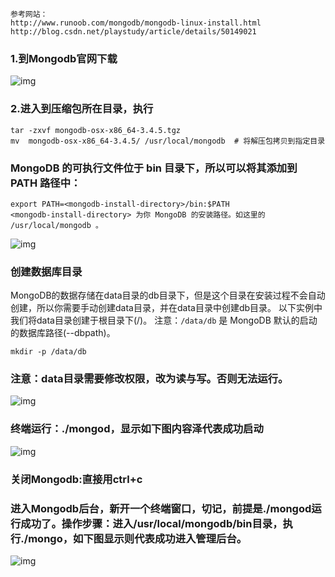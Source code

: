 	参考网站：
	http://www.runoob.com/mongodb/mongodb-linux-install.html
	http://blog.csdn.net/playstudy/article/details/50149021
	
### 1.到Mongodb官网下载

![img](http://wx3.sinaimg.cn/mw690/78f9859egy1fh3d0kdlyrj20j80fdmyq.jpg)
### 2.进入到压缩包所在目录，执行

	tar -zxvf mongodb-osx-x86_64-3.4.5.tgz
	mv  mongodb-osx-x86_64-3.4.5/ /usr/local/mongodb  # 将解压包拷贝到指定目录

### MongoDB 的可执行文件位于 bin 目录下，所以可以将其添加到 PATH 路径中：

	export PATH=<mongodb-install-directory>/bin:$PATH
	<mongodb-install-directory> 为你 MongoDB 的安装路径。如这里的 /usr/local/mongodb 。

![img](http://wx3.sinaimg.cn/mw690/78f9859egy1fh3d0nsb61j20fr07wmxk.jpg)
	
### 创建数据库目录
MongoDB的数据存储在data目录的db目录下，但是这个目录在安装过程不会自动创建，所以你需要手动创建data目录，并在data目录中创建db目录。
以下实例中我们将data目录创建于根目录下(/)。
注意：`/data/db` 是 MongoDB 默认的启动的数据库路径(--dbpath)。

	mkdir -p /data/db
	
### 注意：data目录需要修改权限，改为读与写。否则无法运行。

![img](http://wx3.sinaimg.cn/mw690/78f9859egy1fh3d0r2e68j20aw0gn3zz.jpg)

### 终端运行：./mongod，显示如下图内容泽代表成功启动

![img](http://wx1.sinaimg.cn/mw690/78f9859egy1fh3d0tvwo0j20ts09xn0v.jpg)

### 关闭Mongodb:直接用ctrl+c

### 进入Mongodb后台，新开一个终端窗口，切记，前提是./mongod运行成功了。操作步骤：进入/usr/local/mongodb/bin目录，执行./mongo，如下图显示则代表成功进入管理后台。

![img](http://wx2.sinaimg.cn/mw690/78f9859egy1fh3d0xh8asj20fo09sjsx.jpg)
